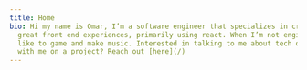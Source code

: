 ```yaml
---
title: Home
bio: Hi my name is Omar, I’m a software engineer that specializes in creating
  great front end experiences, primarily using react. When I’m not engineering I
  like to game and make music. Interested in talking to me about tech or working
  with me on a project? Reach out [here](/)
---
```

